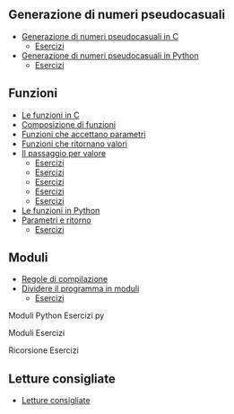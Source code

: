 ## Generazione di numeri pseudocasuali
* [Generazione di numeri pseudocasuali in C](random/rand.md)
  * [Esercizi](random/esercizio-rand.md)
* [Generazione di numeri pseudocasuali in Python](random/rand-py.md)
  * [Esercizi](random/esercizio-dado.md)

## Funzioni
* [Le funzioni in C](funzioni/funzioni.md)
* [Composizione di funzioni](funzioni/composizione.md)
* [Funzioni che accettano parametri](funzioni/parametri.md)
* [Funzioni che ritornano valori](funzioni/ritorno.md)
* [Il passaggio per valore](funzioni/passaggio-valore.md)
  * [Esercizi](funzioni/esercizio-conversioni.md)
  * [Esercizi](funzioni/esercizio-conversioni2.md)
  * [Esercizi](funzioni/esercizio-aree.md)
  * [Esercizi](funzioni/esercizio-ipotenusa.md)
  * [Esercizi](funzioni/esercizio-invertecifre.md)
* [Le funzioni in Python](funzioni/funzioni-py.md)
* [Parametri e ritorno](funzioni/funzioni-py2.md)
  * [Esercizi](funzioni/esercizio-distanza.md)

## Moduli
* [Regole di compilazione](make/compilazione.md)
* [Dividere il programma in moduli](make/moduli.md)
  * [Esercizi](make/esercizio-random.md)



Moduli Python
Esercizi py

Moduli
Esercizi

Ricorsione
Esercizi

## Letture consigliate
* [Letture consigliate](letture.md)

